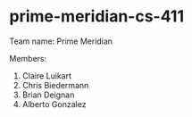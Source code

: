 # prime-meridian-cs-411

Team name: Prime Meridian

Members:
1. Claire Luikart
2. Chris Biedermann
3. Brian Deignan
4. Alberto Gonzalez
